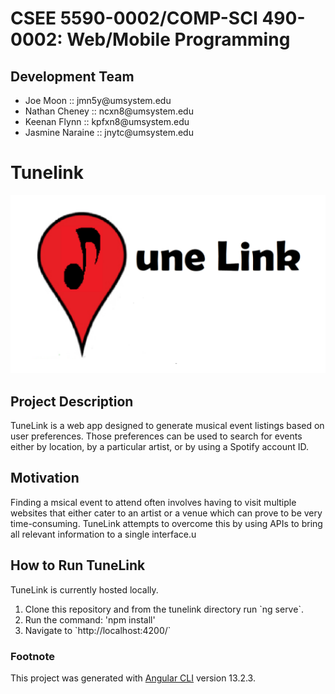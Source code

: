 # CSEE 5590-0002/COMP-SCI 490-0002: Web/Mobile Programming

## Development Team

<ul>
    <li>Joe Moon :: jmn5y@umsystem.edu</li>
    <li>Nathan Cheney :: ncxn8@umsystem.edu</li>
    <li>Keenan Flynn :: kpfxn8@umsystem.edu</li>
    <li>Jasmine Naraine :: jnytc@umsystem.edu</li>
</ul>

# Tunelink
<img src="./tunelink/src/assets/logo.png">

## Project Description

TuneLink is a web app designed to generate musical event listings based on user preferences. Those preferences can be used to search for events either by location, by a particular artist, or by using a Spotify account ID.

## Motivation

Finding a msical event to attend often involves having to visit multiple websites that either cater to an artist or a venue which can prove to be very time-consuming. TuneLink attempts to overcome this by using APIs to bring all relevant information to a single interface.u

## How to Run TuneLink
TuneLink is currently hosted locally. 
<ol>
    <li>Clone this repository and from the tunelink directory run `ng serve`.</li>
    <li>Run the command: 'npm install'</li>
    <li>Navigate to `http://localhost:4200/`</li>
</ol>

### Footnote

This project was generated with [Angular CLI](https://github.com/angular/angular-cli) version 13.2.3.
